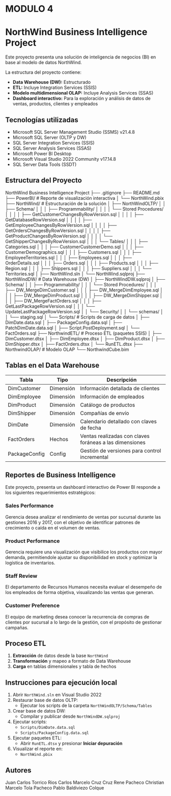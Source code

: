 # MODULO 4
# NorthWind Business Intelligence Project

Este proyecto presenta una solución de inteligencia de negocios (BI) en base al modelo de datos NorthWind.

La estructura del proyecto contiene:
- **Data Warehouse (DW):** Estructurado
- **ETL:** Incluye Integration Services (SSIS)
- **Modelo multidimensional OLAP:** Incluye Analysis Services (SSAS)
- **Dashboard interactivo:** Para la exploración y análisis de datos de ventas, productos, clientes y empleados


## Tecnologías utilizadas

- Microsoft SQL Server Management Studio (SSMS) v21.4.8
- Microsoft SQL Server (OLTP y DW)
- SQL Server Integration Services (SSIS)
- SQL Server Analysis Services (SSAS)
- Microsoft Power BI Desktop
- Microsoft Visual Studio 2022 Community v17.14.8
- SQL Server Data Tools (SSDT)

## Estructura del Proyecto

NorthWind Business Intelligence Project
├── .gitignore
├── README.md
├── PowerBI/ # Reporte de visualización interactiva
│ └── NorthWind.pbix
├── NorthWind/ # Estructuración de la solución
│ ├── NorthWindOLTP/
│ │ ├── Schema/
│ │ │ ├── Programmability/
│ │ │ │ └── Stored Procedures/
│ │ │ │ ├── GetCustomerChangesByRowVersion.sql
│ │ │ │ ├── GetDatabaseRowVersion.sql
│ │ │ │ ├── GetEmployeeChangesByRowVersion.sql
│ │ │ │ ├── GetOrdersChangesByRowVersion.sql
│ │ │ │ ├── GetProductChangesByRowVersion.sql
│ │ │ │ └── GetShipperChangesByRowVersion.sql
│ │ │ └── Tables/
│ │ │ ├── Categories.sql
│ │ │ ├── CustomerCustomerDemo.sql
│ │ │ ├── CustomerDemographics.sql
│ │ │ ├── Customers.sql
│ │ │ ├── EmployeeTerritories.sql
│ │ │ ├── Employees.sql
│ │ │ ├── OrderDetails.sql
│ │ │ ├── Orders.sql
│ │ │ ├── Products.sql
│ │ │ ├── Region.sql
│ │ │ ├── Shippers.sql
│ │ │ ├── Suppliers.sql
│ │ │ └── Territories.sql
│ ├── NorthWind.sln
│ └── NorthWind.sqlproj
├── NorthWindDW/ # Data Warehouse (DW)
│ ├── NorthWindDW.sqlproj
│ ├── Schema/
│ │ ├── Programmability/
│ │ │ └── Stored Procedures/
│ │ │ ├── DW_MergeDimCustomer.sql
│ │ │ ├── DW_MergeDimEmployee.sql
│ │ │ ├── DW_MergeDimProduct.sql
│ │ │ ├── DW_MergeDimShipper.sql
│ │ │ ├── DW_MergeFactOrders.sql
│ │ │ ├── GetLastPackageRowVersion.sql
│ │ │ └── UpdateLastPackageRowVersion.sql
│ │ └── Security/
│ │ └── schemas/
│ │ └── staging.sql
│ └── Scripts/ # Scripts de carga de datos
│ ├── DimDate.data.sql
│ ├── PackageConfig.data.sql
│ ├── PatchDimDate.data.sql
│ ├── Script.PostDeployment.sql
│ └── FactOrders.sql
├── NorthwindETL/ # Proceso ETL (paquetes SSIS)
│ ├── DimCustomer.dtsx
│ ├── DimEmployee.dtsx
│ ├── DimProduct.dtsx
│ ├── DimShipper.dtsx
│ ├── FactOrders.dtsx
│ └── RunETL.dtsx
├── NorthwindOLAP/ # Modelo OLAP
  └── NorthwindCube.bim

## Tablas en el Data Warehouse

| Tabla          | Tipo        | Descripción                                             |
|----------------|-------------|---------------------------------------------------------|
| DimCustomer    | Dimensión   | Información detallada de clientes                       |
| DimEmployee    | Dimensión   | Información de empleados                                |
| DimProduct     | Dimensión   | Catálogo de productos                                   |
| DimShipper     | Dimensión   | Compañías de envío                                      |
| DimDate        | Dimensión   | Calendario detallado con claves de fecha                |
| FactOrders     | Hechos      | Ventas realizadas con claves foráneas a las dimensiones |
| PackageConfig  | Config      | Gestión de versiones para control incremental           |


## Reportes de Business Intelligence

Este proyecto, presenta un dashboard interactivo de Power BI responde a los siguientes requerimientos estratégicos:

### Sales Performance
Gerencia desea analizar el rendimiento de ventas por sucursal durante las gestiones 2016 y 2017, con el objetivo de identificar patrones de crecimiento o caída en el volumen de ventas.

### Product Performance
Gerencia requiere una visualización que visibilice los productos con mayor demanda, permitiendole ajustar su disponibilidad en stock y optimizar la logística de inventarios.

### Staff Review
El departamento de Recursos Humanos necesita evaluar el desempeño de los empleados de forma objetiva, visualizando las ventas que generan.

### Customer Preference
El equipo de marketing desea conocer la recurrencia de compras de clientes por sucursal a lo largo de la gestión, con el propósito de gestionar campañas.


## Proceso ETL

1. **Extracción** de datos desde la base `NorthWind`
2. **Transformación** y mapeo a formato de Data Warehouse
3. **Carga** en tablas dimensionales y tabla de hechos

## Instrucciones para ejecución local

1. Abrir `NorthWind.sln` en Visual Studio 2022
2. Restaurar base de datos OLTP:
   - Ejecutar los scripts de la carpeta `NorthWindOLTP/Schema/Tables`
3. Crear base de datos DW:
   - Compilar y publicar desde `NorthWindDW.sqlproj`
4. Ejecutar scripts:
   - `Scripts/DimDate.data.sql`
   - `Scripts/PackageConfig.data.sql`
5. Ejecutar paquetes ETL:
   - Abrir `RunETL.dtsx` y presionar **Iniciar depuración**
6. Visualizar el reporte en:
   - `NorthWind.pbix`

## Autores

Juan Carlos Torrico Rios
Carlos Marcelo Cruz Cruz
Rene Pacheco
Christian Marcelo Tola Pacheco
Pablo Baldiviezo Colque
